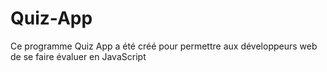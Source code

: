 # Quiz-App

Ce programme Quiz App a été créé pour permettre aux développeurs web de se faire évaluer en JavaScript

